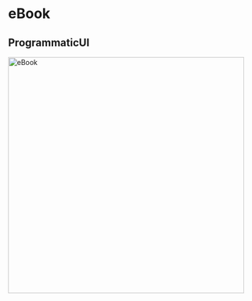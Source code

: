 # eBook

## ProgrammaticUI

<img width="482" alt="eBook" src="https://user-images.githubusercontent.com/55364051/212544904-4728de97-f287-425b-985e-eba9a5066276.png">

